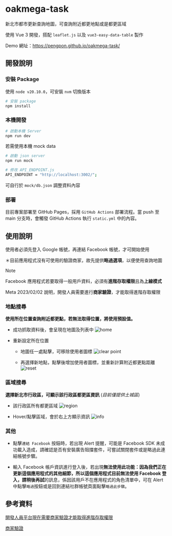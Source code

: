 # oakmega-task
新北市都市更新查詢地圖，可查詢附近都更地點或是都更區域

使用 Vue 3 開發，搭配 `leaflet.js` 以及 `vue3-easy-data-table` 製作

Demo 網址：https://pengpon.github.io/oakmega-task/

## 開發說明
### 安裝 Package
使用 `node v20.10.0`，可安裝 `nvm` 切換版本

```sh
# 安裝 package
npm install
```

### 本機開發
```sh
# 啟動本機 Server
npm run dev
```

若需使用本機 mock data
```sh
# 啟動 json server
npm run mock

# 修改 API_ENDPOINT.js
API_ENDPOINT = "http://localhost:3002/";
```
可自行於 `mock/db.json` 調整資料內容

### 部署
目前專案部署至 GitHub Pages，採用 `GitHub Actions` 部署流程。當 push 至 main 分支時，會觸發 GitHub Actions 執行 `static.yml` 中的內容。

## 使用說明
使用者必須先登入 Google 帳號，再連結 Facebook 帳號，才可開始使用

＊目前應用程式沒有可使用的驗證商家，故先提供**略過選項**，以便使用查詢地圖

> [!NOTE]
> Facebook 應用程式若要取得一般用戶資料，必須有**進階存取權限**且為**上線模式**
>
> Meta 2023/02/02 說明，開發人員需要進行**商家驗證**，才能取得進階存取權限

### 地點搜尋
**使用所在位置查詢附近都更點，若無法取得位置，將使用預設值。**

- 成功抓取資料後，會呈現在地圖及列表中
  ![home](./docs/image/home.png)

- 重新設定所在位置
  - 地圖任一處點擊，可移除使用者圖標
  ![clear point](./docs/image/location-clear-point.png)

  - 再選擇新地點，點擊後增加使用者圖標，並重新計算附近都更點距離
  ![reset](./docs/image/location-set-point.png)

### 區域搜尋
**選擇新北市行政區，可顯示該行政區都更區資訊** (*目前僅提供土城區*)

- 該行政區所有都更區域
  ![region](./docs/image/district-show-region.png)

- Hover/點擊區域，會於右上方顯示資訊
  ![info](./docs/image/district-show-info.png)


### 其他
- 點擊`連結 Facebook` 按鈕時，若出現 Alert 提醒，可能是 Facebook SDK 未成功載入造成，請確認是否有安裝廣告阻擋套件，可嘗試關閉套件或是略過此連結帳號步驟。

- 輸入 Facebook 帳戶資訊進行登入後，若出現**無法使用此功能：因為我們正在更新這個應用程式的其他細節，所以這個應用程式目前無法使用 Facebook 登入，請稍後再試**的訊息，係因該用戶不在應用程式的角色清單中，可在 Alert 中點擊`略過`按鈕或是回到連結社群帳號頁面點擊`略過此步驟`。

## 參考資料

[開發人員平台現在需要商家驗證才能取得進階存取權限](https://developers.facebook.com/blog/post/2023/02/01/developer-platform-requiring-business-verification-for-advanced-access/)

[商家驗證](https://developers.facebook.com/docs/development/release/business-verification/)
